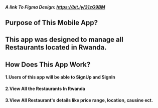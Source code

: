 

##### A link To Figma Design: https://bit.ly/31zG9BM

## Purpose of This Mobile App?
## This app was designed to manage all Restaurants located in Rwanda.
## How Does This App Work?
#### 1.Users of this app will be able to SignUp and SignIn
#### 2.View All the Restaurants In Rwanda
#### 3.View All Restaurant's details like price range, location, causine ect.

